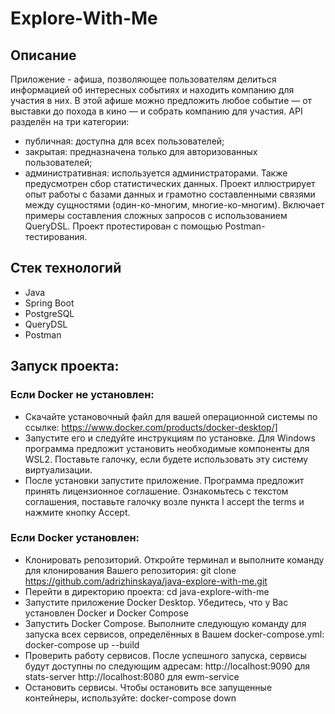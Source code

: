 # Explore-With-Me

## Описание
Приложение - афиша, позволяющее пользователям делиться информацией об интересных событиях и находить компанию для участия в них.
В этой афише можно предложить любое событие — от выставки до похода в кино — и собрать компанию для участия. API разделён на три категории:
- публичная: доступна для всех пользователей;
- закрытая: предназначена только для авторизованных пользователей;
- административная: используется администраторами.
Также предусмотрен сбор статистических данных. Проект иллюстрирует опыт работы с базами данных и грамотно составленными связями между сущностями (один-ко-многим, многие-ко-многим). Включает примеры составления сложных запросов с использованием QueryDSL. Проект протестирован с помощью Postman-тестирования.

## Стек технологий 
- Java
- Spring Boot
- PostgreSQL
- QueryDSL
- Postman

## Запуск проекта:
### Если Docker не установлен:
- Скачайте установочный файл для вашей операционной системы по ссылке: https://www.docker.com/products/docker-desktop/]
- Запустите его и следуйте инструкциям по установке. Для Windows программа предложит установить необходимые компоненты для WSL2. Поставьте галочку, если будете использовать эту систему виртуализации.
- После установки запустите приложение. Программа предложит принять лицензионное соглашение. Ознакомьтесь с текстом соглашения, поставьте галочку возле пункта I accept the terms и нажмите кнопку Accept.

### Если Docker установлен:
- Клонировать репозиторий. Откройте терминал и выполните команду для клонирования Вашего репозитория: git clone https://github.com/adrizhinskaya/java-explore-with-me.git
- Перейти в директорию проекта: cd java-explore-with-me
- Запустите приложение Docker Desktop. Убедитесь, что у Вас установлен Docker и Docker Compose
- Запустить Docker Compose. Выполните следующую команду для запуска всех сервисов, определённых в Вашем docker-compose.yml: docker-compose up --build
- Проверить работу сервисов. После успешного запуска, сервисы будут доступны по следующим адресам:
http://localhost:9090 для stats-server
http://localhost:8080 для ewm-service
- Остановить сервисы. Чтобы остановить все запущенные контейнеры, используйте: docker-compose down
